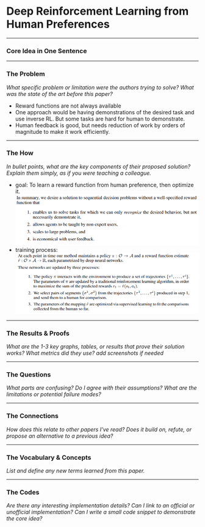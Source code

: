 # Deep Reinforcement Learning from Human Preferences

---

### Core Idea in One Sentence



---

### The Problem

*What specific problem or limitation were the authors trying to solve? What was the state of the art before this paper?*

- Reward functions are not always available 
- One approach would be having demonstrations of the desired task and use inverse RL. But some tasks are hard for human to demonstrate.
- Human feedback is good, but needs reduction of work by orders of magnitude to make it work efficiently.
---

### The How

*In bullet points, what are the key components of their proposed solution? Explain them simply, as if you were teaching a colleague.*
- goal: To learn a reward function from human preference, then optimize it. 
![alt text](image.png)
- training process:
![alt text](image-1.png)

---

### The Results & Proofs

*What are the 1-3 key graphs, tables, or results that prove their solution works? What metrics did they use? add screenshots if needed*


---

### The Questions 

*What parts are confusing? Do I agree with their assumptions? What are the limitations or potential failure modes?*



---

### The Connections

*How does this relate to other papers I've read? Does it build on, refute, or propose an alternative to a previous idea?*


---

###  The Vocabulary & Concepts

*List and define any new terms learned from this paper.*



---

### The Codes

*Are there any interesting implementation details? Can I link to an official or unofficial implementation? Can I write a small code snippet to demonstrate the core idea?*

  ```python

  ```